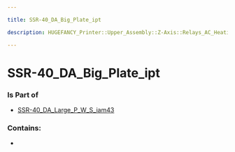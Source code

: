 ```yaml
---

title: SSR-40_DA_Big_Plate_ipt

description: HUGEFANCY_Printer::Upper_Assembly::Z-Axis::Relays_AC_Heating::SSR-40_DA93::SSR-40_DA_iam89::SSR-40_DA_Large_P_W_S_iam43::SSR-40_DA_Big_Plate_ipt

---
```

# SSR-40_DA_Big_Plate_ipt
<script>
    var geoarray = '{"SSR-40_DA_Big_Plate_ipt": {}}';
</script>
<script>
    var basepath = '/assets/HUGEFANCY_Printer/Upper_Assembly/Z-Axis/Relays_AC_Heating/SSR-40_DA93/SSR-40_DA_iam89/SSR-40_DA_Large_P_W_S_iam43/';
</script>
<link rel="stylesheet" href="/css/container.css">

<div id="container"></div>

<!-- these are the required scripts for the three.js scene -->
<script src="/lib/three.min.js"></script>
<script src="/lib/OrbitControls.js"></script>
<script src="/lib/RectAreaLightUniformsLib.js"></script>
<!-- this is your app's lib file -->
<script src="/lib/triceratops_app.js"></script>
### Is Part of
- [SSR-40_DA_Large_P_W_S_iam43](../SSR-40_DA_Large_P_W_S_iam43)  

### Contains:
- [](./SSR-40_DA_Big_Plate_ipt/)

